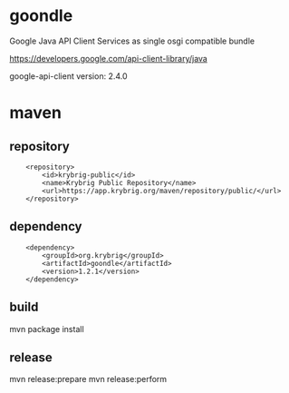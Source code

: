 # goondle
Google Java API Client Services as single osgi compatible bundle

https://developers.google.com/api-client-library/java

google-api-client version: 2.4.0

# maven

## repository

```
    <repository>
        <id>krybrig-public</id>
        <name>Krybrig Public Repository</name>
        <url>https://app.krybrig.org/maven/repository/public/</url>
    </repository>
```

## dependency

```
    <dependency>
        <groupId>org.krybrig</groupId>
        <artifactId>goondle</artifactId>
        <version>1.2.1</version>
    </dependency>
```

## build

mvn package install

## release

mvn release:prepare
mvn release:perform

